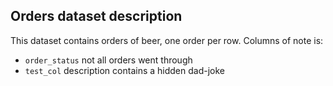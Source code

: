 ## Orders dataset description
This dataset contains orders of beer, one order per row. Columns of note is:

* `order_status` not all orders went through
* `test_col` description contains a hidden dad-joke